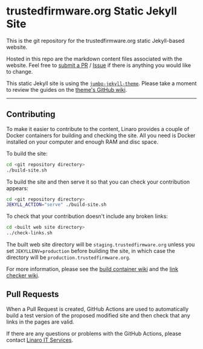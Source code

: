 # trustedfirmware.org Static Jekyll Site

This is the git repository for the trustedfirmware.org static Jekyll-based website.

Hosted in this repo are the markdown content files associated with the website. Feel free to [submit a
PR](https://github.com/TrustedFirmwareWebsite/website/pulls) / [Issue](https://github.com/TrustedFirmwareWebsite/website/issues/new) if there is anything you would like to change.

This static Jekyll site is using the [`jumbo-jekyll-theme`](https://github.com/linaro-marketing/jumbo-jekyll-theme). Please take a moment to review the guides on the [theme's GitHub wiki](https://github.com/linaro-marketing/jumbo-jekyll-theme/wiki).

*****

## Contributing

To make it easier to contribute to the content, Linaro provides a couple of Docker containers for building and checking the site. All you need is Docker installed on your computer and enough RAM and disc space.

To build the site:

```bash
cd <git repository directory>
./build-site.sh
```

To build the site and then serve it so that you can check your contribution appears:

```bash
cd <git repository directory>
JEKYLL_ACTION="serve" ./build-site.sh
```

To check that your contribution doesn't include any broken links:

```bash
cd <built web site directory>
../check-links.sh
```

The built web site directory will be `staging.trustedfirmware.org` unless you set `JEKYLLENV=production` before building the site, in which case the directory will be `production.trustedfirmware.org`.

For more information, please see the [build container wiki](https://github.com/linaro-its/jekyll-build-container/wiki) and the [link checker wiki](https://github.com/linaro-its/jekyll-link-checker/wiki).

## Pull Requests

When a Pull Request is created, GitHub Actions are used to automatically build a test version of the proposed modified site and then check that any links in the pages are valid.

If there are any questions or problems with the GitHub Actions, please contact [Linaro IT Services](https://servicedesk.linaro.org/servicedesk/customer/portal/3/create/50).
